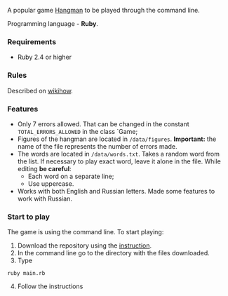A popular game [Hangman](https://en.wikipedia.org/wiki/Hangman_(game)) to be played through the command line.

Programming language - **Ruby**.
### Requirements
* Ruby 2.4 or higher
### Rules
Described on [wikihow](https://www.wikihow.com/Play-Hangman).
### Features
* Only 7 errors allowed. That can be changed in the constant `TOTAL_ERRORS_ALLOWED` in the class `Game;
* Figures of the hangman are located in `/data/figures`. **Important:** the name of the file represents the number of errors made.
* The words are located in `/data/words.txt`. Takes a random word from the list. If necessary to play exact word, leave it alone in the file. While editing **be careful**:
  * Each word on a separate line;
  * Use uppercase.
* Works with both English and Russian letters. Made some features to work with Russian.
### Start to play
The game is using the command line. To start playing:
1. Download the repository using the [instruction](https://help.github.com/en/articles/cloning-a-repository).
2. In the command line go to the directory with the files downloaded.
3. Type 
```console
ruby main.rb
```
4. Follow the instructions
